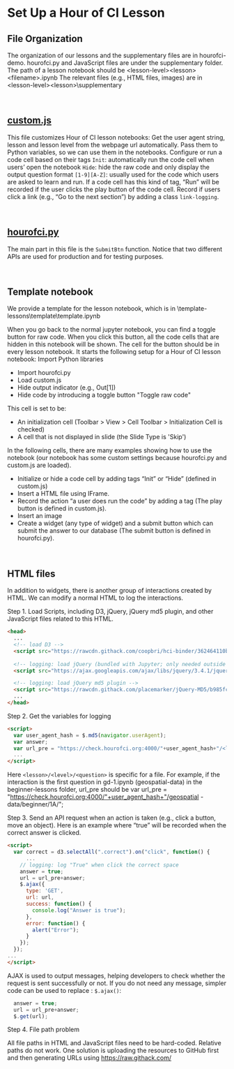# Set Up a Hour of CI Lesson

## File Organization
The organization of our lessons and the supplementary files are in hourofci-demo.
hourofci.py and JavaScript files are under the supplementary folder.
The path of a lesson notebook should be \<lesson-level>\<lesson>\<filename>.ipynb
The relevant files (e.g., HTML files, images) are in  \<lesson-level>\<lesson>\supplementary   

<br>

## [custom.js](/supplementary/js/custom.js)
This file customizes Hour of CI lesson notebooks:
Get the user agent string, lesson and lesson level from the webpage url automatically.
Pass them to Python variables, so we can use them in the notebooks.
Configure or run a code cell based on their tags 
`Init`: automatically run the code cell when users’ open the notebook
`Hide`: hide the raw code and only display the output
question format `[1-9][A-Z]`: usually used for the code which users are asked to learn and run. If a code cell has this kind of tag, “Run” will be recorded if the user clicks the play button of the code cell.
Record if users click a link (e.g., “Go to the next section”) by adding a class `link-logging`.

<br>

## [hourofci.py](/supplementary/hourofci.py)
The main part in this file is the `SubmitBtn` function. Notice that two different APIs are used for production and for testing purposes.

<br>

## Template notebook
We provide a template for the lesson notebook, which is in \template-lessons\template\template.ipynb

When you go back to the normal jupyter notebook, you can find a toggle button for raw code. When you click this button, all the code cells that are hidden in this notebook will be shown. The cell for the button should be in every lesson notebook. It starts the following setup for a Hour of CI lesson notebook:
Import Python libraries  
* Import hourofci.py
* Load custom.js 
* Hide output indicator (e.g., Out[1])
* Hide code by introducing a toggle button "Toggle raw code"  

This cell is set to be:  
* An initialization cell (Toolbar > View > Cell Toolbar > Initialization Cell is checked)
* A cell that is not displayed in slide (the Slide Type is 'Skip')

In the following cells, there are many examples showing how to use the notebook (our notebook has some custom settings because hourofci.py and custom.js are loaded).  
* Initialize or hide a code cell by adding tags “Init” or “Hide” (defined in custom.js)
* Insert a HTML file using IFrame.
* Record the action “a user does run the code” by adding a tag (The play button is defined in custom.js).
* Insert an image
* Create a widget (any type of widget) and a submit button which can submit the answer to our database (The submit button is defined in hourofci.py).  

<br>

## HTML files
In addition to widgets, there is another group of interactions created by HTML. We can modify a normal HTML to log the interactions.

Step 1. Load Scripts, including D3, jQuery, jQuery md5 plugin, and other JavaScript files related to this HTML.

```html
<head>
  ...
  <!-- load D3 -->
  <script src="https://rawcdn.githack.com/coopbri/hci-binder/362464110b5273593e9fdd1dc1c0ae3e4f1da224/lib/d3.min.js"></script>
    
  <!-- logging: load jQuery (bundled with Jupyter; only needed outside of Jupyter) -->
  <script src="https://ajax.googleapis.com/ajax/libs/jquery/3.4.1/jquery.min.js"></script>

  <!-- logging: load jQuery md5 plugin -->
  <script src="https://rawcdn.githack.com/placemarker/jQuery-MD5/b985fce4e867773e5fb7a29b4fb5df74c53595d0/jquery.md5.js"></script>
  ...
</head>
```

Step 2. Get the variables for logging

```html
<script>  
  var user_agent_hash = $.md5(navigator.userAgent);
  var answer;
  var url_pre = "https://check.hourofci.org:4000/"+user_agent_hash+"/<lesson>/<level>/<question>/";
  ...
</script>  
```

Here `<lesson>/<level>/<question>` is specific for a file. For example, if the interaction is the first question in gd-1.ipynb (geospatial-data) in the beginner-lessons folder, url_pre should be 
var url_pre = "https://check.hourofci.org:4000/"+user_agent_hash+"/geospatial -data/beginner/1A/";

Step 3. Send an API request when an action is taken (e.g., click a button, move an object). Here is an example where “true” will be recorded when the correct answer is clicked.

```html
<script> 
  var correct = d3.selectAll(".correct").on("click", function() {
	  ...
    // logging: log "True" when click the correct space
    answer = true;
    url = url_pre+answer;
    $.ajax({
      type: 'GET',
      url: url,
      success: function() {
        console.log("Answer is true");
      },
      error: function() {
        alert("Error");
      }
    });
  });
...
</script>
```

AJAX is used to output messages, helping developers to check whether the request is sent successfully or not. If you do not need any message, simpler code can be used to replace : `$.ajax()`:

```javascript
  answer = true;
  url = url_pre+answer;
  $.get(url);
```

Step 4. File path problem

All file paths in HTML and JavaScript files need to be hard-coded. Relative paths do not work. One solution is uploading the resources to GitHub first and then generating URLs using https://raw.githack.com/ 
